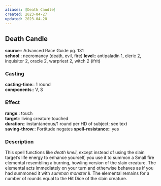```yaml
---
aliases: [Death Candle]
created: 2023-04-27
updated: 2023-04-28
---
```


## Death Candle

**source**:: Advanced Race Guide pg. 131  
**school**:: necromancy (death, evil, fire)
**level**:: antipaladin 1, cleric 2, inquisitor 2, oracle 2, warpriest 2, witch 2 (ifrit)

### Casting

**casting-time**:: 1 round  
**components**:: V, S

### Effect

**range**:: touch  
**target**:: living creature touched  
**duration**:: instantaneous/1 round per HD of subject; see text  
**saving-throw**:: Fortitude negates
**spell-resistance**:: yes

### Description

This spell functions like *death knell*, except instead of using the slain target’s life energy to enhance yourself, you use it to summon a Small fire elemental resembling a burning, howling version of the slain creature. The elemental acts immediately on your turn and otherwise behaves as if you had summoned it with *summon monster II*. The elemental remains for a number of rounds equal to the Hit Dice of the slain creature.
